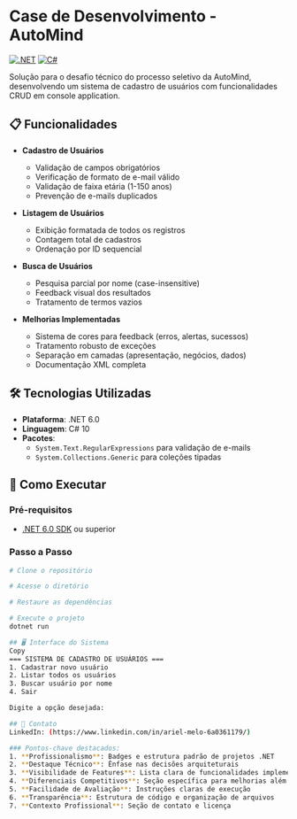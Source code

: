 # Case de Desenvolvimento - AutoMind

[![.NET](https://img.shields.io/badge/.NET-6.0-%23512bd4)](https://dotnet.microsoft.com/)
[![C#](https://img.shields.io/badge/C%23-10.0-%23239120)](https://learn.microsoft.com/pt-br/dotnet/csharp/)

Solução para o desafio técnico do processo seletivo da AutoMind, desenvolvendo um sistema de cadastro de usuários com funcionalidades CRUD em console application.

## 📋 Funcionalidades

- **Cadastro de Usuários**
  - Validação de campos obrigatórios
  - Verificação de formato de e-mail válido
  - Validação de faixa etária (1-150 anos)
  - Prevenção de e-mails duplicados
  
- **Listagem de Usuários**
  - Exibição formatada de todos os registros
  - Contagem total de cadastros
  - Ordenação por ID sequencial

- **Busca de Usuários**
  - Pesquisa parcial por nome (case-insensitive)
  - Feedback visual dos resultados
  - Tratamento de termos vazios

- **Melhorias Implementadas**
  - Sistema de cores para feedback (erros, alertas, sucessos)
  - Tratamento robusto de exceções
  - Separação em camadas (apresentação, negócios, dados)
  - Documentação XML completa

## 🛠️ Tecnologias Utilizadas

- **Plataforma**: .NET 6.0
- **Linguagem**: C# 10
- **Pacotes**:
  - `System.Text.RegularExpressions` para validação de e-mails
  - `System.Collections.Generic` para coleções tipadas

## 🚀 Como Executar

### Pré-requisitos
- [.NET 6.0 SDK](https://dotnet.microsoft.com/download/dotnet/6.0) ou superior

### Passo a Passo
```bash
# Clone o repositório

# Acesse o diretório

# Restaure as dependências

# Execute o projeto
dotnet run

## 🖥️ Interface do Sistema
Copy
=== SISTEMA DE CADASTRO DE USUÁRIOS ===
1. Cadastrar novo usuário
2. Listar todos os usuários
3. Buscar usuário por nome
4. Sair

Digite a opção desejada: 

## 📧 Contato
LinkedIn: (https://www.linkedin.com/in/ariel-melo-6a0361179/)

### Pontos-chave destacados:
1. **Profissionalismo**: Badges e estrutura padrão de projetos .NET
2. **Destaque Técnico**: Ênfase nas decisões arquiteturais
3. **Visibilidade de Features**: Lista clara de funcionalidades implementadas
4. **Diferenciais Competitivos**: Seção específica para melhorias além do solicitado
5. **Facilidade de Avaliação**: Instruções claras de execução
6. **Transparência**: Estrutura de código e organização de arquivos
7. **Contexto Profissional**: Seção de contato e licença
